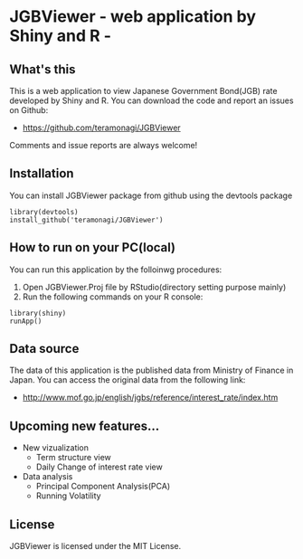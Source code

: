 JGBViewer - web application by Shiny and R - 
=============================================================

## What's this
This is a web application to view Japanese Government Bond(JGB) rate developed by Shiny and R. You can download the code and report an issues on Github:
- https://github.com/teramonagi/JGBViewer

Comments and issue reports are always welcome!

## Installation
You can install JGBViewer package from github using the devtools package

```{r}
library(devtools)
install_github('teramonagi/JGBViewer')
```

## How to run on your PC(local)
You can run this application by the folloinwg procedures:

1. Open JGBViewer.Proj file by RStudio(directory setting purpose mainly)
2. Run the following commands on your R console:
```{r}
library(shiny)
runApp()
```

## Data source
The data of this application is the published data from Ministry of Finance in Japan.
You can access the original data from the following link:
- http://www.mof.go.jp/english/jgbs/reference/interest_rate/index.htm

## Upcoming new features...
- New vizualization
  - Term structure view
  - Daily Change of interest rate view
- Data analysis
  - Principal Component Analysis(PCA)
  - Running Volatility
  
## License
JGBViewer is licensed under the MIT License. 
